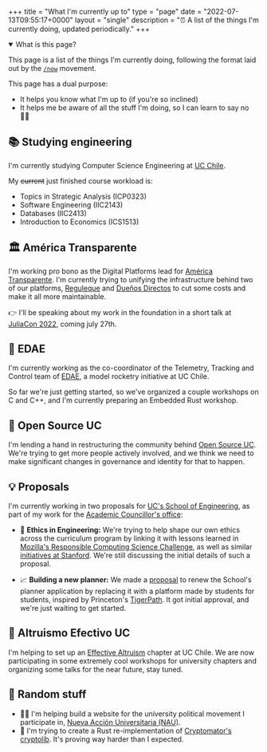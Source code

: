 +++
title = "What I'm currently up to"
type = "page"
date = "2022-07-13T09:55:17+0000"
layout = "single"
description = "⏰ A list of the things I'm currently doing, updated periodically."
+++

<details open>
<summary>What is this page?</summary>
<p>This page is a list of the things I'm currently doing, following the format laid out by the <a href="https://nownownow.com/about"><code>/now</code></a> movement.</p>
<p>This page has a dual purpose:</p>
<ul>
    <li>It helps you know what I'm up to (if you're so inclined)</li>
    <li>It helps me be aware of all the stuff I'm doing, so I can learn to say no 😶‍🌫️</li>
</ul>
</details>

## 📚 Studying engineering

I'm currently studying Computer Science Engineering at [UC Chile](https://uc.cl/en).

My ~~current~~ just finished course workload is:

- Topics in Strategic Analysis (ICP0323)
- Software Engineering (IIC2143)
- Databases (IIC2413)
- Introduction to Economics (ICS1513)

## 🏛️ América Transparente

I'm working pro bono as the Digital Platforms lead for [América Transparente](https://www.americatransparente.org). I'm currently trying to unifying the infrastructure behind two of our platforms, [Reguleque](https://reguleque.cl) and [Dueños Directos](https://dd.americatransparente.org) to cut some costs and make it all more maintainable.

👉 I'll be speaking about my work in the foundation in a short talk at [JuliaCon 2022](https://juliacon.org/2022/), coming july 27th.

## 🚀 EDAE

I'm currently working as the co-coordinator of the Telemetry, Tracking and Control team of [EDAE](https://github.com/EDAE-Chile/), a model rocketry initiative at UC Chile.

So far we're just getting started, so we've organized a couple workshops on C and C++, and I'm currently preparing an Embedded Rust workshop.

## 👾 Open Source UC

I'm lending a hand in restructuring the community behind [Open Source UC](https://osuc.dev/). We're trying to get more people actively involved, and we think we need to make significant changes in governance and identity for that to happen.

## 💡 Proposals

I'm currently working in two proposals for [UC's School of Engineering](https://ing.puc.cl/en/), as part of my work for the [Academic Councillor's office](https://www.instagram.com/consejeria_inguc/):

- 🙌 **Ethics in Engineering:** We're trying to help shape our own ethics across the curriculum program by linking it with lessons learned in [Mozilla's Responsible Computing Science Challenge](https://foundation.mozilla.org/en/what-we-fund/awards/responsible-computer-science-challenge/), as well as similar [initiatives at Stanford](https://cs4good.com/). We're still discussing the initial details of such a proposal.

- 📈 **Building a new planner:** We made a [proposal](https://drive.google.com/file/d/1IxAJ8cCzDkayPwnju5kgc2oKc7g9fvwf/view?usp=sharing) to renew the School's planner application by replacing it with a platform made by students for students, inspired by Princeton's [TigerPath](https://www.tigerpath.io/). It got initial approval, and we're just waiting to get started.

## 🤚 Altruismo Efectivo UC

I'm helping to set up an [Effective Altruism](https://effectivealtruism.org/) chapter at UC Chile. We are now participating in some extremely cool workshops for university chapters and organizing some talks for the near future, stay tuned.

## 🚆 Random stuff

- 👨‍💻 I'm helping build a website for the university political movement I participate in, [Nueva Acción Universitaria (NAU)](https://naupuc.cl/).
- 🔐 I'm trying to create a Rust re-implementation of [Cryptomator's](https://cryptomator.org/) [cryptolib](https://github.com/cryptomator/cryptolib). It's proving way harder than I expected.
